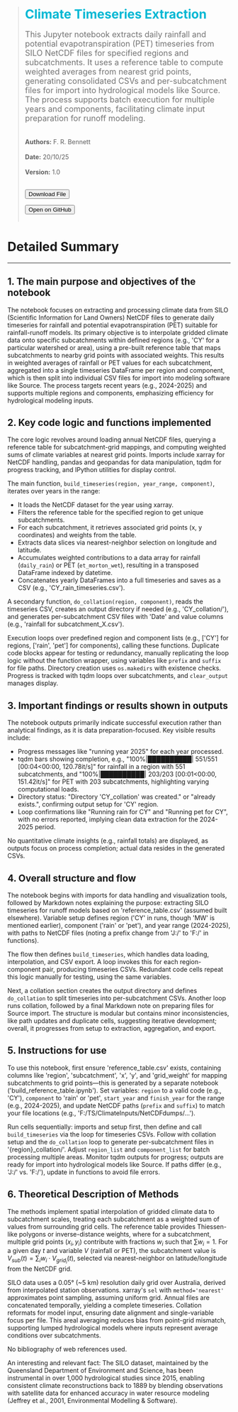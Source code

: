  
<script src="https://cdnjs.cloudflare.com/ajax/libs/jszip/3.10.0/jszip.min.js"></script>
<script src="/js/handleGitHubAction.js"></script>

> ## <strong style="color:#00b8d4; font-size:28px;">Climate Timeseries Extraction</strong>
> <span style="color:#757575; font-size:18px; display:block; margin-top:1px;">This Jupyter notebook extracts daily rainfall and potential evapotranspiration (PET) timeseries from SILO NetCDF files for specified regions and subcatchments. It uses a reference table to compute weighted averages from nearest grid points, generating consolidated CSVs and per-subcatchment files for import into hydrological models like Source. The process supports batch execution for multiple years and components, facilitating climate input preparation for runoff modeling.</span> <br/><br/>
> <strong>Authors:</strong> F. R. Bennett &nbsp;&nbsp; <br/><br/>
> <strong>Date:</strong> 20/10/25  &nbsp;&nbsp; <br/><br/>
> <strong>Version:</strong> 1.0<br/><br/>
> 
> 
> 
> <button onclick="handleGitHubAction('frbennett', 'script_repo', 'scripts/climate_collation/build_timeseries.ipynb', 'download')">Download File</button>
> 
>
><button onclick="handleGitHubAction('frbennett', 'script_repo', 'scripts/climate_collation/build_timeseries.ipynb', 'open')">Open on GitHub</button>
> <br/><br/>

# Detailed Summary
---
## 1. The main purpose and objectives of the notebook

The notebook focuses on extracting and processing climate data from SILO (Scientific Information for Land Owners) NetCDF files to generate daily timeseries for rainfall and potential evapotranspiration (PET) suitable for rainfall-runoff models. Its primary objective is to interpolate gridded climate data onto specific subcatchments within defined regions (e.g., 'CY' for a particular watershed or area), using a pre-built reference table that maps subcatchments to nearby grid points with associated weights. This results in weighted averages of rainfall or PET values for each subcatchment, aggregated into a single timeseries DataFrame per region and component, which is then split into individual CSV files for import into modeling software like Source. The process targets recent years (e.g., 2024-2025) and supports multiple regions and components, emphasizing efficiency for hydrological modeling inputs.

## 2. Key code logic and functions implemented

The core logic revolves around loading annual NetCDF files, querying a reference table for subcatchment-grid mappings, and computing weighted sums of climate variables at nearest grid points. Imports include xarray for NetCDF handling, pandas and geopandas for data manipulation, tqdm for progress tracking, and IPython utilities for display control.

The main function, `build_timeseries(region, year_range, component)`, iterates over years in the range:
- It loads the NetCDF dataset for the year using xarray.
- Filters the reference table for the specified region to get unique subcatchments.
- For each subcatchment, it retrieves associated grid points (x, y coordinates) and weights from the table.
- Extracts data slices via nearest-neighbor selection on longitude and latitude.
- Accumulates weighted contributions to a data array for rainfall (`daily_rain`) or PET (`et_morton_wet`), resulting in a transposed DataFrame indexed by datetime.
- Concatenates yearly DataFrames into a full timeseries and saves as a CSV (e.g., 'CY_rain_timeseries.csv').

A secondary function, `do_collation(region, component)`, reads the timeseries CSV, creates an output directory if needed (e.g., 'CY_collation/'), and generates per-subcatchment CSV files with 'Date' and value columns (e.g., 'rainfall for subcatchment_X.csv'). 

Execution loops over predefined region and component lists (e.g., ['CY'] for regions, ['rain', 'pet'] for components), calling these functions. Duplicate code blocks appear for testing or redundancy, manually replicating the loop logic without the function wrapper, using variables like `prefix` and `suffix` for file paths. Directory creation uses `os.makedirs` with existence checks. Progress is tracked with tqdm loops over subcatchments, and `clear_output` manages display.

## 3. Important findings or results shown in outputs

The notebook outputs primarily indicate successful execution rather than analytical findings, as it is data preparation-focused. Key visible results include:
- Progress messages like "running year 2025" for each year processed.
- tqdm bars showing completion, e.g., "100%|██████████| 551/551 [00:04<00:00, 120.78it/s]" for rainfall in a region with 551 subcatchments, and "100%|██████████| 203/203 [00:01<00:00, 151.42it/s]" for PET with 203 subcatchments, highlighting varying computational loads.
- Directory status: "Directory 'CY_collation' was created." or "already exists.", confirming output setup for 'CY' region.
- Loop confirmations like "Running rain for CY" and "Running pet for CY", with no errors reported, implying clean data extraction for the 2024-2025 period.

No quantitative climate insights (e.g., rainfall totals) are displayed, as outputs focus on process completion; actual data resides in the generated CSVs.

## 4. Overall structure and flow

The notebook begins with imports for data handling and visualization tools, followed by Markdown notes explaining the purpose: extracting SILO timeseries for runoff models based on 'reference_table.csv' (assumed built elsewhere). Variable setup defines region ('CY' in runs, though 'MW' is mentioned earlier), component ('rain' or 'pet'), and year range (2024-2025), with paths to NetCDF files (noting a prefix change from 'J:/' to 'F:/' in functions).

The flow then defines `build_timeseries`, which handles data loading, interpolation, and CSV export. A loop invokes this for each region-component pair, producing timeseries CSVs. Redundant code cells repeat this logic manually for testing, using the same variables.

Next, a collation section creates the output directory and defines `do_collation` to split timeseries into per-subcatchment CSVs. Another loop runs collation, followed by a final Markdown note on preparing files for Source import. The structure is modular but contains minor inconsistencies, like path updates and duplicate cells, suggesting iterative development; overall, it progresses from setup to extraction, aggregation, and export.

## 5. Instructions for use

To use this notebook, first ensure 'reference_table.csv' exists, containing columns like 'region', 'subcatchment', 'x', 'y', and 'grid_weight' for mapping subcatchments to grid points—this is generated by a separate notebook ('build_reference_table.ipynb'). Set variables: `region` to a valid code (e.g., 'CY'), `component` to 'rain' or 'pet', `start_year` and `finish_year` for the range (e.g., 2024-2025), and update NetCDF paths (`prefix` and `suffix`) to match your file locations (e.g., 'F:/TS/ClimateInputs/NetCDFdumps/...'). 

Run cells sequentially: imports and setup first, then define and call `build_timeseries` via the loop for timeseries CSVs. Follow with collation setup and the `do_collation` loop to generate per-subcatchment files in '{region}_collation/'. Adjust `region_list` and `component_list` for batch processing multiple areas. Monitor tqdm outputs for progress; outputs are ready for import into hydrological models like Source. If paths differ (e.g., 'J:/' vs. 'F:/'), update in functions to avoid file errors.

## 6. Theoretical Description of Methods

The methods implement spatial interpolation of gridded climate data to subcatchment scales, treating each subcatchment as a weighted sum of values from surrounding grid cells. The reference table provides Thiessen-like polygons or inverse-distance weights, where for a subcatchment, multiple grid points $(x_i, y_i)$ contribute with fractions $w_i$ such that $\sum w_i = 1$. For a given day $t$ and variable $V$ (rainfall or PET), the subcatchment value is $V_{sub}(t) = \sum_i w_i \cdot V_{grid_i}(t)$, selected via nearest-neighbor on latitude/longitude from the NetCDF grid.

SILO data uses a 0.05° (~5 km) resolution daily grid over Australia, derived from interpolated station observations. xarray's `sel` with `method='nearest'` approximates point sampling, assuming uniform grid. Annual files are concatenated temporally, yielding a complete timeseries. Collation reformats for model input, ensuring date alignment and single-variable focus per file. This areal averaging reduces bias from point-grid mismatch, supporting lumped hydrological models where inputs represent average conditions over subcatchments.

No bibliography of web references used.

An interesting and relevant fact: The SILO dataset, maintained by the Queensland Department of Environment and Science, has been instrumental in over 1,000 hydrological studies since 2015, enabling consistent climate reconstructions back to 1889 by blending observations with satellite data for enhanced accuracy in water resource modeling (Jeffrey et al., 2001, Environmental Modelling & Software).

